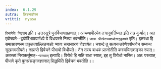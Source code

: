 ```yaml
---
index:  6.1.29
sutra:  लिङ्यङोश्च
vritti:  nyasa
---
```


`विभाषेति निवृत्तम्` इति। उत्तरसूत्रे पुनर्विभाषाग्रहणात्। अन्यथापीदमेव तत्रानुवर्त्तिष्यत इति तन्न कुर्यात्। अत एवोच्यते--द्वयोर्दिभाषयार्मध्ये ये विधयस्ते नित्या भवन्तीति। `प्यायः पीत्येतच्चशब्देनानुकृष्यते` इति। इतरथा हि सम्प्रसारणस्य प्रकृतत्वाल्लिङ्यङोः प्यायः सम्प्रसारणं विज्ञायेत। चशब्दे तु सत्यनन्तरेणैवपीभावेन सम्बन्धः सुखमवसीयते। नाप्राप्ते द्विर्वचने पीभावो विधीयते। तेन तस्य बाधकं प्राप्नोतीति कस्यचिदाशङ्का स्यात्। अतस्तां निराकर्त्तुमाह--`परत्वात्` इत्यादि। विरोधे हि सति बाधा स्यात्, इह तु विरोधो नास्ति। अतः परत्वात् पीभावे कृते पुनःप्रसङ्गवज्ञानात् सिद्धमिति द्विर्वचनं भवतीति।।

